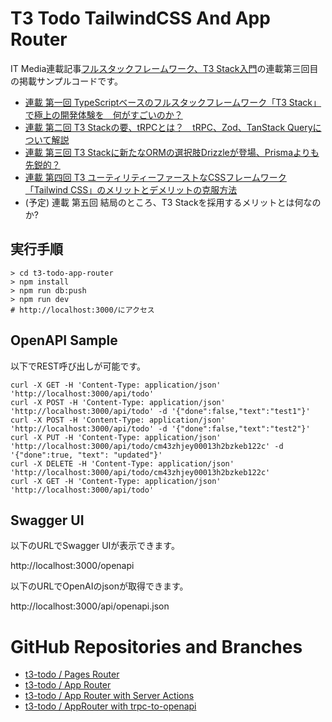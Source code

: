 # T3 Todo TailwindCSS And App Router

IT Media連載記事[フルスタックフレームワーク、T3 Stack入門](https://atmarkit.itmedia.co.jp/ait/series/34783/)の連載第三回目の掲載サンプルコードです。

- [連載 第一回 TypeScriptベースのフルスタックフレームワーク「T3 Stack」で極上の開発体験を　何がすごいのか？](https://atmarkit.itmedia.co.jp/ait/articles/2304/28/news207.html)
- [連載 第二回 T3 Stackの要、tRPCとは？　tRPC、Zod、TanStack Queryについて解説](https://atmarkit.itmedia.co.jp/ait/articles/2307/03/news012.html)
- [連載 第三回 T3 Stackに新たなORMの選択肢Drizzleが登場、Prismaよりも先鋭的？](https://atmarkit.itmedia.co.jp/ait/articles/2312/07/news007.html)
- [連載 第四回 T3 ユーティリティーファーストなCSSフレームワーク「Tailwind CSS」のメリットとデメリットの克服方法](https://atmarkit.itmedia.co.jp/ait/articles/2312/07/news011.html)
- (予定) 連載 第五回 結局のところ、T3 Stackを採用するメリットとは何なのか?

## 実行手順

```
> cd t3-todo-app-router
> npm install
> npm run db:push
> npm run dev
# http://localhost:3000/にアクセス

```

## OpenAPI Sample

以下でREST呼び出しが可能です。

```
curl -X GET -H 'Content-Type: application/json' 'http://localhost:3000/api/todo'
curl -X POST -H 'Content-Type: application/json' 'http://localhost:3000/api/todo' -d '{"done":false,"text":"test1"}'
curl -X POST -H 'Content-Type: application/json' 'http://localhost:3000/api/todo' -d '{"done":false,"text":"test2"}'
curl -X PUT -H 'Content-Type: application/json' 'http://localhost:3000/api/todo/cm43zhjey00013h2bzkeb122c' -d '{"done":true, "text": "updated"}'
curl -X DELETE -H 'Content-Type: application/json' 'http://localhost:3000/api/todo/cm43zhjey00013h2bzkeb122c'
curl -X GET -H 'Content-Type: application/json' 'http://localhost:3000/api/todo'
```

##  Swagger UI

以下のURLでSwagger UIが表示できます。

http://localhost:3000/openapi

以下のURLでOpenAIのjsonが取得できます。

http://localhost:3000/api/openapi.json


# GitHub Repositories and Branches

- [t3-todo / Pages Router](https://github.com/uehaj/t3-todo)
- [t3-todo / App Router](https://github.com/uehaj/t3-todo-app-router)
- [t3-todo / App Router with Server Actions](https://github.com/uehaj/t3-todo-app-router/tree/server_actions)
- [t3-todo / AppRouter with trpc-to-openapi](https://github.com/uehaj/t3-todo-app-router/tree/trpc-to-openapi)
